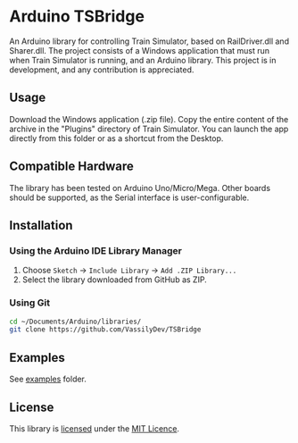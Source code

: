 # Arduino TSBridge
An Arduino library for controlling Train Simulator, based on RailDriver.dll and Sharer.dll. The project consists of a Windows application that must run when Train Simulator is running, and an Arduino library.
This project is in development, and any contribution is appreciated.

## Usage
Download the Windows application (.zip file). Copy the entire content of the archive in the "Plugins" directory of Train Simulator. You can launch the app directly from this folder or as a shortcut from the Desktop.

## Compatible Hardware
The library has been tested on Arduino Uno/Micro/Mega. Other boards should be supported, as the Serial interface is user-configurable.

## Installation

### Using the Arduino IDE Library Manager

1. Choose `Sketch` -> `Include Library` -> `Add .ZIP Library...`
2. Select the library downloaded from GitHub as ZIP.

### Using Git

```sh
cd ~/Documents/Arduino/libraries/
git clone https://github.com/VassilyDev/TSBridge
```

## Examples

See [examples](examples) folder.

## License

This library is [licensed](LICENSE) under the [MIT Licence](http://en.wikipedia.org/wiki/MIT_License).

